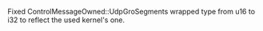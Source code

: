 Fixed ControlMessageOwned::UdpGroSegments wrapped type from u16 to i32 to reflect the used kernel's one.
